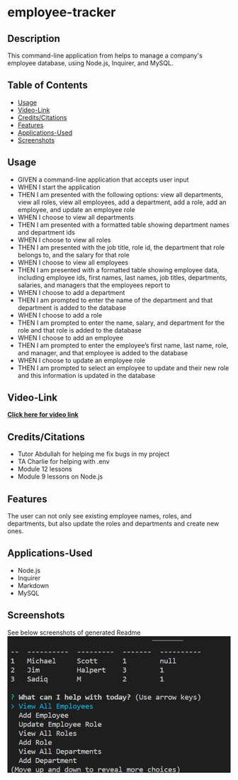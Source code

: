 # employee-tracker
## Description
This command-line application from helps to manage a company's employee database, using Node.js, Inquirer, and MySQL.


## Table of Contents
* [Usage](#Usage)
* [Video-Link](#Video-Link)
* [Credits/Citations](#Credits/Citations)
* [Features](#Features)
* [Applications-Used](#Applications-Used)
* [Screenshots](#Screenshots)


## Usage
* GIVEN a command-line application that accepts user input
* WHEN I start the application
* THEN I am presented with the following options: view all departments, view all roles, view all employees, add a department, add a role, add an employee, and update an employee role
* WHEN I choose to view all departments
* THEN I am presented with a formatted table showing department names and department ids
* WHEN I choose to view all roles
* THEN I am presented with the job title, role id, the department that role belongs to, and the salary for that role
* WHEN I choose to view all employees
* THEN I am presented with a formatted table showing employee data, including employee ids, first names, last names, job titles, departments, salaries, and managers that the employees report to
* WHEN I choose to add a department
* THEN I am prompted to enter the name of the department and that department is added to the database
* WHEN I choose to add a role
* THEN I am prompted to enter the name, salary, and department for the role and that role is added to the database
* WHEN I choose to add an employee
* THEN I am prompted to enter the employee’s first name, last name, role, and manager, and that employee is added to the database
* WHEN I choose to update an employee role
* THEN I am prompted to select an employee to update and their new role and this information is updated in the database


## Video-Link
**[Click here for video link](https://youtu.be/Nfc8NvGV-LQ)**


## Credits/Citations
* Tutor Abdullah for helping me fix bugs in my project
* TA Charlie for helping with .env
* Module 12 lessons
* Module 9 lessons on Node.js


## Features
The user can not only see existing employee names, roles, and departments, but also update the roles and departments and create new ones.


## Applications-Used
* Node.js
* Inquirer
* Markdown
* MySQL


## Screenshots
See below screenshots of generated Readme
![alt="Screenshot of terminal"](./assets/images/screenshot.png)

